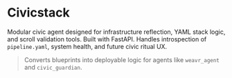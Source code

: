# Civicstack

Modular civic agent designed for infrastructure reflection, YAML stack logic, and scroll validation tools. Built with FastAPI. Handles introspection of `pipeline.yaml`, system health, and future civic ritual UX.

> Converts blueprints into deployable logic for agents like `weavr_agent` and `civic_guardian`.
